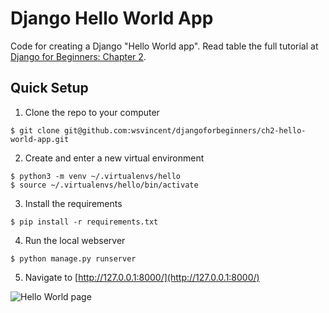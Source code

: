# Django Hello World App
Code for creating a Django "Hello World app". Read table the full tutorial at [Django for Beginners: Chapter 2](https://djangoforbeginners.com/book/chapter-two/).

## Quick Setup
1) Clone the repo to your computer

```
$ git clone git@github.com:wsvincent/djangoforbeginners/ch2-hello-world-app.git
```

2) Create and enter a new virtual environment

```
$ python3 -m venv ~/.virtualenvs/hello
$ source ~/.virtualenvs/hello/bin/activate
```

3) Install the requirements

```
$ pip install -r requirements.txt
```

4) Run the local webserver

```
$ python manage.py runserver
```

5) Navigate to [http://127.0.0.1:8000/](http://127.0.0.1:8000/)

![Hello World page](https://djangoforbeginners.com/assets/images/book/02_helloworld.png)
